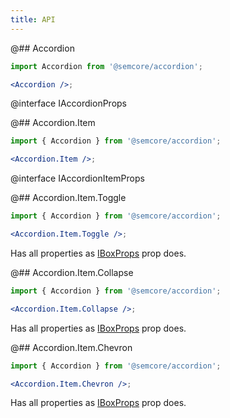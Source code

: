 ```yaml
---
title: API
---
```


@## Accordion

```jsx
import Accordion from '@semcore/accordion';

<Accordion />;
```

@interface IAccordionProps

@## Accordion.Item

```jsx
import { Accordion } from '@semcore/accordion';

<Accordion.Item />;
```

@interface IAccordionItemProps

@## Accordion.Item.Toggle

```jsx
import { Accordion } from '@semcore/accordion';

<Accordion.Item.Toggle />;
```

Has all properties as [IBoxProps](/layout/box-system/box-api/) prop does.

@## Accordion.Item.Collapse

```jsx
import { Accordion } from '@semcore/accordion';

<Accordion.Item.Collapse />;
```

Has all properties as [IBoxProps](/layout/box-system/box-api/) prop does.

@## Accordion.Item.Chevron

```jsx
import { Accordion } from '@semcore/accordion';

<Accordion.Item.Chevron />;
```

Has all properties as [IBoxProps](/layout/box-system/box-api/) prop does.
